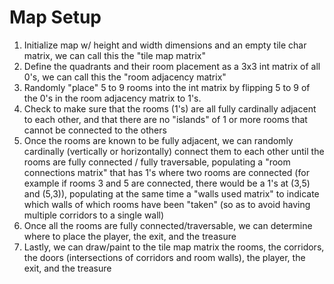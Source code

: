 # Map Setup

1. Initialize map w/ height and width dimensions and an empty tile char matrix, we can call this the "tile map matrix"
2. Define the quadrants and their room placement as a 3x3 int matrix of all 0's, we can call this the "room adjacency matrix"
3. Randomly "place" 5 to 9 rooms into the int matrix by flipping 5 to 9 of the 0's in the room adjacency matrix to 1's.
4. Check to make sure that the rooms (1's) are all fully cardinally adjacent to each other, and that there are no "islands" of 1 or more rooms that cannot be connected to the others
5. Once the rooms are known to be fully adjacent, we can randomly cardinally (vertically or horizontally) connect them to each other until the rooms are fully connected / fully traversable, populating a "room connections matrix" that has 1's where two rooms are connected (for example if rooms 3 and 5 are connected, there would be a 1's at (3,5) and (5,3)), populating at the same time a "walls used matrix" to indicate which walls of which rooms have been "taken" (so as to avoid having multiple corridors to a single wall)
6. Once all the rooms are fully connected/traversable, we can determine where to place the player, the exit, and the treasure
7. Lastly, we can draw/paint to the tile map matrix the rooms, the corridors, the doors (intersections of corridors and room walls), the player, the exit, and the treasure
